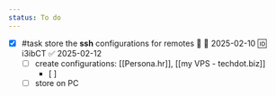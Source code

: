 ```yaml
---
status: To do
---
```

- [x] #task store the **ssh** configurations for remotes 🔼 📅 2025-02-10 🆔 i3ibCT ✅ 2025-02-12
	- [ ] create configurations: [[Persona.hr]], [[my VPS - techdot.biz]]
		- [ ] 
	- [ ] store on PC
